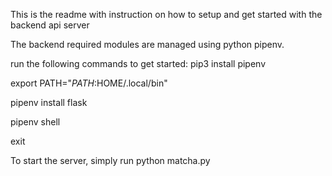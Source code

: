 This is the readme with instruction on how to setup and get started with the backend api server

The backend required modules are managed using python pipenv.

run the following commands to get started:
pip3 install pipenv

export PATH="$PATH:$HOME/.local/bin"

pipenv install flask

pipenv shell

exit


To start the server, simply run
python matcha.py